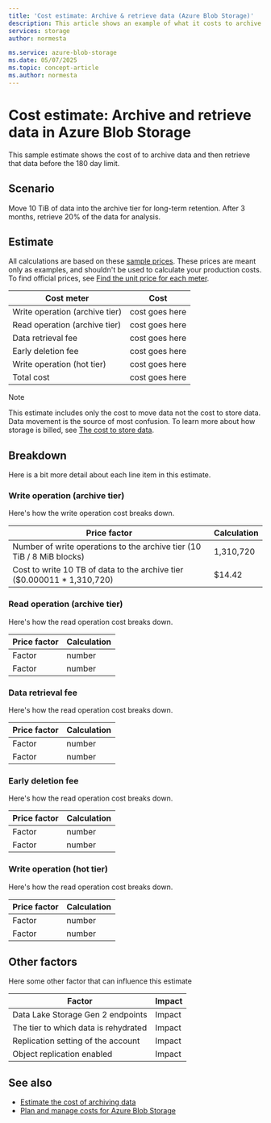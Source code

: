 ```yaml
---
title: 'Cost estimate: Archive & retrieve data (Azure Blob Storage)' 
description: This article shows an example of what it costs to archive and then retrieve data in Azure Blob Storage.
services: storage
author: normesta

ms.service: azure-blob-storage
ms.date: 05/07/2025
ms.topic: concept-article
ms.author: normesta
---
```


# Cost estimate: Archive and retrieve data in Azure Blob Storage 

This sample estimate shows the cost of to archive data and then retrieve that data before the 180 day limit. 

## Scenario

Move 10 TiB of data into the archive tier for long-term retention. After 3 months, retrieve 20% of the data for analysis.

## Estimate

All calculations are based on these [sample prices](blob-storage-estimate-costs.md#sample-prices). These prices are meant only as examples, and shouldn't be used to calculate your production costs. To find official prices, see [Find the unit price for each meter](../common/storage-plan-manage-costs.md#find-the-unit-price-for-each-meter).

| Cost meter                     | Cost           |
|--------------------------------|----------------|
| Write operation (archive tier) | cost goes here |
| Read operation (archive tier)  | cost goes here |
| Data retrieval fee             | cost goes here |
| Early deletion fee             | cost goes here |
| Write operation (hot tier)     | cost goes here |
| Total cost                     | cost goes here |

> [!NOTE]
> This estimate includes only the cost to move data not the cost to store data. Data movement is the source of most confusion. To learn more about how storage is billed, see [The cost to store data](blob-storage-estimate-costs.md#the-cost-to-store-data).

## Breakdown

Here is a bit more detail about each line item in this estimate.

### Write operation (archive tier)

Here's how the write operation cost breaks down.

| Price factor                                                            | Calculation |
|-------------------------------------------------------------------------|-------------|
| Number of write operations to the archive tier (10 TiB / 8 MiB blocks)  | 1,310,720   |
| Cost to write 10 TB of data to the archive tier ($0.000011 * 1,310,720) | $14.42      |

### Read operation (archive tier)

Here's how the read operation cost breaks down.

| Price factor | Calculation |
|--------------|-------------|
| Factor       | number      |
| Factor       | number      |

### Data retrieval fee

Here's how the read operation cost breaks down.

| Price factor | Calculation |
|--------------|-------------|
| Factor       | number      |
| Factor       | number      |

### Early deletion fee

Here's how the read operation cost breaks down.

| Price factor | Calculation |
|--------------|-------------|
| Factor       | number      |
| Factor       | number      |

### Write operation (hot tier)

Here's how the read operation cost breaks down.

| Price factor | Calculation |
|--------------|-------------|
| Factor       | number      |
| Factor       | number      |

## Other factors

Here some other factor that can influence this estimate

| Factor | Impact |
|---|---|
| Data Lake Storage Gen 2 endpoints | Impact |
| The tier to which data is rehydrated | Impact |
| Replication setting of the account | Impact |
| Object replication enabled | Impact |

## See also

- [Estimate the cost of archiving data](archive-cost-estimation.md)
- [Plan and manage costs for Azure Blob Storage](../common/storage-plan-manage-costs.md)
